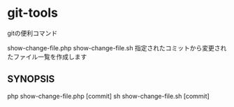 git-tools
=========

gitの便利コマンド

show-change-file.php
show-change-file.sh
指定されたコミットから変更されたファイル一覧を作成します 


## SYNOPSIS

  php show-change-file.php [commit]
  sh show-change-file.sh [commit]
